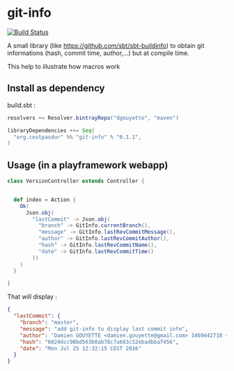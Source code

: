 git-info
===

[![Build Status](https://travis-ci.org/dgouyette/git-info.svg?branch=master)](https://travis-ci.org/dgouyette/git-info)

A small library (like https://github.com/sbt/sbt-buildinfo) to obtain git informations (hash, commit time, author,...) but at compile time.

This help to illustrate how macros work

Install as dependency
---

build.sbt : 

```scala
resolvers += Resolver.bintrayRepo("dgouyette", "maven")

libraryDependencies ++= Seq(
  "org.cestpasdur" %% "git-info" % "0.1.1",
)
```

Usage (in a playframework webapp)
---


```scala
class VersionController extends Controller {


  def index = Action {
    Ok(
      Json.obj(
        "lastCommit" -> Json.obj(
          "branch" -> GitInfo.currentBranch(),
          "message" -> GitInfo.lastRevCommitMessage(),
          "author" -> GitInfo.lastRevCommitAuthor(),
          "hash" -> GitInfo.lastRevCommitName(),
          "date" -> GitInfo.lastRevCommitTime()
        ))
    )
  }

}
```

That will display : 


```json
{
  "lastCommit": {
    "branch": "master",
    "message": "add git-info to display last commit info",
    "author": "Damien GOUYETTE <damien.gouyette@gmail.com> 1469442718 +0200",
    "hash": "6024dcc98bd563b0ab78c7a663c52ebadbbaf456",
    "date": "Mon Jul 25 12:32:15 CEST 2016"
  }
}
```
